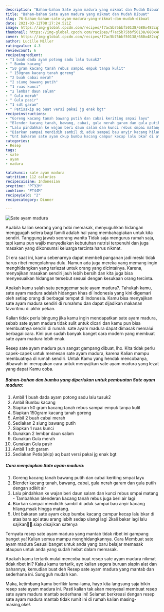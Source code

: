 ```yaml
---
description: "Bahan-bahan Sate ayam madura yang nikmat dan Mudah Dibuat"
title: "Bahan-bahan Sate ayam madura yang nikmat dan Mudah Dibuat"
slug: 76-bahan-bahan-sate-ayam-madura-yang-nikmat-dan-mudah-dibuat
date: 2021-03-12T08:27:24.521Z
image: https://img-global.cpcdn.com/recipes/f7ac5b75bbf50138/680x482cq70/sate-ayam-madura-foto-resep-utama.jpg
thumbnail: https://img-global.cpcdn.com/recipes/f7ac5b75bbf50138/680x482cq70/sate-ayam-madura-foto-resep-utama.jpg
cover: https://img-global.cpcdn.com/recipes/f7ac5b75bbf50138/680x482cq70/sate-ayam-madura-foto-resep-utama.jpg
author: Lucille Miller
ratingvalue: 4.3
reviewcount: 6
recipeingredient:
- "1 buah dada ayam potong sadu lalu tusuk2"
- " Bumbu kacang"
- "50 gram kacang tanah rebus sampai empuk tanpa kulit"
- " 150gram kacang tanah goreng"
- "2 buah cabai merah"
- "2 siung bawang putih"
- "1 ruas kunci"
- "2 lembar daun salam"
- " Gula merah"
- " Gula pasir"
- "1 sdt garam"
- " Petisskip aq buat versi pakai jg enak bgt"
recipeinstructions:
- "Goreng kacang tanah bawang putih dan cabai keriting smpai layu"
- "Blender kacang tanah, bawang, cabai, gula nerah garam dan gula putih dengan sdikit air"
- "Lalu pindahkan ke wajan beri daun salam dan kunci rebus smpai matang  Tambahkan blenderan kacang tanah rebus juga beri air lagi"
- "Biarkan sampai mendidih sambil di aduk sampai bau anyir kacang hilang.msak hingga matang."
- "Unt bakaran sate ayam ckup bumbu kacang campur kecap lalu bkar di atas bara api atau arang lebih sedap ulangi lagi 2kali bakar lagi lalu sajikan🥰🥰.siap disajikan satenya"
categories:
- Resep
tags:
- sate
- ayam
- madura

katakunci: sate ayam madura 
nutrition: 112 calories
recipecuisine: Indonesian
preptime: "PT32M"
cooktime: "PT44M"
recipeyield: "2"
recipecategory: Dinner

---
```



![Sate ayam madura](https://img-global.cpcdn.com/recipes/f7ac5b75bbf50138/680x482cq70/sate-ayam-madura-foto-resep-utama.jpg)

Apabila kalian seorang yang hobi memasak, menyuguhkan hidangan menggugah selera bagi famili adalah hal yang membahagiakan untuk kita sendiri. Tanggung jawab seorang  wanita Tidak saja mengurus rumah saja, tapi kamu pun wajib menyediakan kebutuhan nutrisi terpenuhi dan juga masakan yang dikonsumsi keluarga tercinta harus nikmat.

Di era  saat ini, kamu sebenarnya dapat membeli panganan jadi meski tidak harus ribet mengolahnya dulu. Namun ada juga mereka yang memang ingin menghidangkan yang terlezat untuk orang yang dicintainya. Karena, menyajikan masakan sendiri jauh lebih bersih dan kita juga bisa menyesuaikan hidangan tersebut sesuai dengan kesukaan orang tercinta. 



Apakah kamu salah satu penggemar sate ayam madura?. Tahukah kamu, sate ayam madura adalah hidangan khas di Indonesia yang kini digemari oleh setiap orang di berbagai tempat di Indonesia. Kamu bisa menyajikan sate ayam madura sendiri di rumahmu dan dapat dijadikan makanan favoritmu di akhir pekan.

Kalian tidak perlu bingung jika kamu ingin mendapatkan sate ayam madura, sebab sate ayam madura tidak sulit untuk dicari dan kamu pun bisa membuatnya sendiri di rumah. sate ayam madura dapat dimasak memalui berbagai cara. Kini pun sudah banyak banget cara modern yang membuat sate ayam madura lebih enak.

Resep sate ayam madura pun sangat gampang dibuat, lho. Kita tidak perlu capek-capek untuk memesan sate ayam madura, karena Kalian mampu membuatnya di rumah sendiri. Untuk Kamu yang hendak mencobanya, dibawah ini merupakan cara untuk menyajikan sate ayam madura yang lezat yang dapat Kamu coba.

<!--inarticleads1-->

##### Bahan-bahan dan bumbu yang diperlukan untuk pembuatan Sate ayam madura:

1. Ambil 1 buah dada ayam potong sadu lalu tusuk2
1. Ambil  Bumbu kacang
1. Siapkan 50 gram kacang tanah rebus sampai empuk tanpa kulit
1. Siapkan  150gram kacang tanah goreng
1. Ambil 2 buah cabai merah
1. Sediakan 2 siung bawang putih
1. Siapkan 1 ruas kunci
1. Gunakan 2 lembar daun salam
1. Gunakan  Gula merah
1. Gunakan  Gula pasir
1. Ambil 1 sdt garam
1. Sediakan  Petis(skip) aq buat versi pakai jg enak bgt




<!--inarticleads2-->

##### Cara menyiapkan Sate ayam madura:

1. Goreng kacang tanah bawang putih dan cabai keriting smpai layu
1. Blender kacang tanah, bawang, cabai, gula nerah garam dan gula putih dengan sdikit air
1. Lalu pindahkan ke wajan beri daun salam dan kunci rebus smpai matang  - Tambahkan blenderan kacang tanah rebus juga beri air lagi
1. Biarkan sampai mendidih sambil di aduk sampai bau anyir kacang hilang.msak hingga matang.
1. Unt bakaran sate ayam ckup bumbu kacang campur kecap lalu bkar di atas bara api atau arang lebih sedap ulangi lagi 2kali bakar lagi lalu sajikan🥰🥰.siap disajikan satenya




Ternyata resep sate ayam madura yang mantab tidak ribet ini gampang banget ya! Kalian semua mampu menghidangkannya. Cara Membuat sate ayam madura Sesuai banget untuk anda yang baru belajar memasak ataupun untuk anda yang sudah hebat dalam memasak.

Apakah kamu tertarik mulai mencoba buat resep sate ayam madura nikmat tidak ribet ini? Kalau kamu tertarik, ayo kalian segera buruan siapin alat dan bahannya, kemudian buat deh Resep sate ayam madura yang mantab dan sederhana ini. Sungguh mudah kan. 

Maka, ketimbang kamu berfikir lama-lama, hayo kita langsung saja bikin resep sate ayam madura ini. Pasti kalian tak akan menyesal membuat resep sate ayam madura mantab sederhana ini! Selamat berkreasi dengan resep sate ayam madura mantab tidak rumit ini di rumah kalian masing-masing,oke!.

